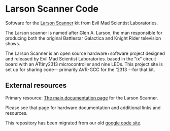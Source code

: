 Larson Scanner Code
==========

Software for the [Larson Scanner](http://shop.evilmadscientist.com/productsmenu/tinykitlist/152-scanner)
kit from Evil Mad Scientist Laboratories.


The Larson scanner is named after Glen A. Larson, the man responsible for producing 
both the original Battlestar Galactica and Knight Rider television shows.


The Larson Scanner is an open source hardware+software project designed and released by Evil Mad Scientist Laboratories.
based in the "ix" circuit board with an ATtiny2313 microcontroller and nine LEDs. This project site is set up for sharing code-- primarily AVR-GCC for the '2313 --for that kit.



External resources
----


Primary resource: [The main documentation page](http://wiki.evilmadscientist.com/Larson_Scanner) for the Larson Scanner.

Please see that page for hardware documentation and additional links and resources.

This repository has been migrated from our old [google code site](code.google.com/p/larsonscanner).

